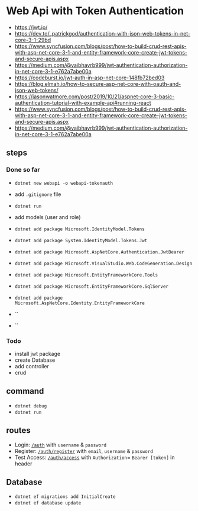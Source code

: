 # Web Api with Token Authentication

- https://jwt.io/
- https://dev.to/_patrickgod/authentication-with-json-web-tokens-in-net-core-3-1-29bd
- https://www.syncfusion.com/blogs/post/how-to-build-crud-rest-apis-with-asp-net-core-3-1-and-entity-framework-core-create-jwt-tokens-and-secure-apis.aspx
- https://medium.com/@vaibhavrb999/jwt-authentication-authorization-in-net-core-3-1-e762a7abe00a
- https://codeburst.io/jwt-auth-in-asp-net-core-148fb72bed03
- https://blog.elmah.io/how-to-secure-asp-net-core-with-oauth-and-json-web-tokens/
- https://jasonwatmore.com/post/2019/10/21/aspnet-core-3-basic-authentication-tutorial-with-example-api#running-react
- https://www.syncfusion.com/blogs/post/how-to-build-crud-rest-apis-with-asp-net-core-3-1-and-entity-framework-core-create-jwt-tokens-and-secure-apis.aspx
- https://medium.com/@vaibhavrb999/jwt-authentication-authorization-in-net-core-3-1-e762a7abe00a

## steps

### Done so far

- `dotnet new webapi -o webapi-tokenauth`
- add `.gitignore` file
- `dotnet run`
- add models (user and role)
- `dotnet add package Microsoft.IdentityModel.Tokens`
- `dotnet add package System.IdentityModel.Tokens.Jwt`
- `dotnet add package Microsoft.AspNetCore.Authentication.JwtBearer`

- `dotnet add package Microsoft.VisualStudio.Web.CodeGeneration.Design`
- `dotnet add package Microsoft.EntityFrameworkCore.Tools`
- `dotnet add package Microsoft.EntityFrameworkCore.SqlServer`

- `dotnet add package Microsoft.AspNetCore.Identity.EntityFrameworkCore`
- ``
- ``

### Todo

- install jwt package
- create Database
- add controller
- crud

## command

- `dotnet debug`
- `dotnet run`

## routes

- Login: [`/auth`](localhost:5000/auth) with `username` & `password`
- Register: [`/auth/register`](localhost:5000/auth/register) with `email`, `username` & `password`
- Test Access: [`/auth/access`](localhost:5000/auth/access) with `Authorization`= `Bearer [token]` in header

## Database

- `dotnet ef migrations add InitialCreate`
- `dotnet ef database update`
